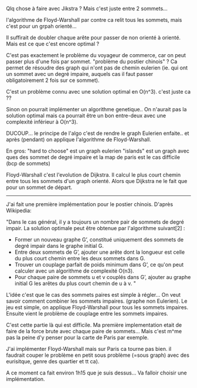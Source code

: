 Qlq chose à faire avec Jikstra ? Mais c'est juste entre 2 sommets...

l'algorithme de Floyd-Warshall par contre ca relit tous les sommets, mais c'est pour un grpah orienté...

Il suffirait de doubler chaque arête pour passer de non orienté à orienté. Mais est ce que c'est encore optimal ?

C'est pas exactement le problème du voyageur de commerce, car on peut passer plus d'une fois par sommet. "problème du postier chinois" ?
Ca permet de résoudre des graph qui n'ont pas de chemin eulerien (ie. qui ont un sommet avec un degré impaire, auquels cas il faut passer obligatoirement 2 fois sur ce sommet).

C'est un problème connu avec une solution optimal en O(n^3). c'est juste ca ??

Sinon on pourrait implémenter un algorithme genetique.. On n'aurait pas la solution optimal mais ca pourrait être un bon entre-deux avec une complexité inférieur à O(n^3).

DUCOUP... le principe de l'algo c'est de rendre le graph Eulerien enfaite.. et après (pendant) on applique l'algorithme de Floyd-Warshall.

En gros: 
"hard to choose" est un graph eulerien
"islands" est un graph avec ques des sommet de degré impaire
et la map de paris est le cas difficile (bcp de sommets)


Floyd-Warshall c'est l'evolution de Dijkstra. Il calcul le plus court chemin entre tous les sommets d'un graph orienté. Alors que Dijkstra ne le fait que pour un sommet de départ.

----
J'ai fait une première implémentation pour le postier chinois. D'après Wikipedia:

"Dans le cas général, il y a toujours un nombre pair de sommets de degré impair. La solution optimale peut être obtenue par l'algorithme suivant[2] :

- Former un nouveau graphe G’, constitué uniquement des sommets de degré impair dans le graphe initial G.
- Entre deux sommets de G’, ajouter une arête dont la longueur est celle du plus court chemin entre les deux sommets dans G.
- Trouver un couplage parfait de poids minimum dans G’, ce qu'on peut calculer avec un algorithme de complexité O(n3).
- Pour chaque paire de sommets u et v couplés dans G’, ajouter au graphe initial G les arêtes du plus court chemin de u à v.
"

L'idée c'est que le cas des sommets paires est simple à régler... On veut savoir comment combiner les sommets impaires. (graphe non Eulerien).
Le jeu est simple, on applique Floyd-Warshall pour tous les sommets impaires. Ensuite vient le problème de couplage entre les sommets impaires.

C'est cette partie là qui est difficile. Ma première implementation etait de faire de la force brute avec chaque paire de sommets... Mais c'est m^me pas la peine d'y penser pour la carte de Paris par exemple.

J'ai implémenter Floyd-Warshall mais sur Paris ca tourne pas bien. il faudrait couper le problème en petit sous problème (=sous graph) avec des eurisitque, genre des quartier et tt ca).

A ce moment ca fait environ 1h15 que je suis dessus... Va falloir choisir une implémentation.